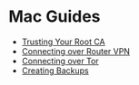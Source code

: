 # Mac Guides

- [Trusting Your Root CA](./ca.md)
- [Connecting over Router VPN](./vpn.md)
- [Connecting over Tor](./tor.md)
- [Creating Backups](./backups.md)
